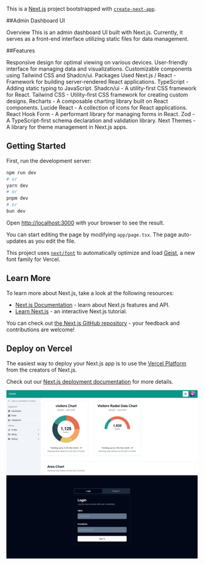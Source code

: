 This is a [Next.js](https://nextjs.org) project bootstrapped with [`create-next-app`](https://nextjs.org/docs/app/api-reference/cli/create-next-app).


##Admin Dashboard UI

Overview
This is an admin dashboard UI built with Next.js. Currently, it serves as a front-end interface utilizing static files for data management. 

##Features

Responsive design for optimal viewing on various devices.
User-friendly interface for managing data and visualizations.
Customizable components using Tailwind CSS and Shadcn/ui.
Packages Used
Next.js / React - Framework for building server-rendered React applications.
TypeScript - Adding static typing to JavaScript.
Shadcn/ui - A utility-first CSS framework for React.
Tailwind CSS - Utility-first CSS framework for creating custom designs.
Recharts - A composable charting library built on React components.
Lucide React - A collection of icons for React applications.
React Hook Form - A performant library for managing forms in React.
Zod - A TypeScript-first schema declaration and validation library.
Next Themes - A library for theme management in Next.js apps.

## Getting Started

First, run the development server:

```bash
npm run dev
# or
yarn dev
# or
pnpm dev
# or
bun dev
```

Open [http://localhost:3000](http://localhost:3000) with your browser to see the result.

You can start editing the page by modifying `app/page.tsx`. The page auto-updates as you edit the file.

This project uses [`next/font`](https://nextjs.org/docs/app/building-your-application/optimizing/fonts) to automatically optimize and load [Geist](https://vercel.com/font), a new font family for Vercel.

## Learn More

To learn more about Next.js, take a look at the following resources:

- [Next.js Documentation](https://nextjs.org/docs) - learn about Next.js features and API.
- [Learn Next.js](https://nextjs.org/learn) - an interactive Next.js tutorial.

You can check out [the Next.js GitHub repository](https://github.com/vercel/next.js) - your feedback and contributions are welcome!

## Deploy on Vercel

The easiest way to deploy your Next.js app is to use the [Vercel Platform](https://vercel.com/new?utm_medium=default-template&filter=next.js&utm_source=create-next-app&utm_campaign=create-next-app-readme) from the creators of Next.js.

Check out our [Next.js deployment documentation](https://nextjs.org/docs/app/building-your-application/deploying) for more details.



![Dashboard](image/dashboard.png)
![Login](image/login.png)
